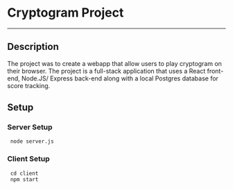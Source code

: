﻿# Cryptogram Project
 --- 
 ## Description
 
The project was to create a webapp that allow users to play cryptogram on their browser. The project is a full-stack application that uses a React front-end, Node.JS/ Express back-end along with a local Postgres database for score tracking.

 
 ## Setup
 
### Server Setup
```
 node server.js
```

### Client Setup
```
 cd client
 npm start
```
 
 
 

